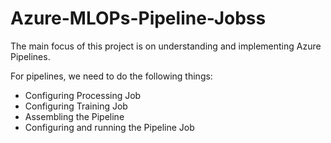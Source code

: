 # Azure-MLOPs-Pipeline-Jobss
The main focus of this project is on understanding and implementing Azure Pipelines.

For pipelines, we need to do the following things:

-  Configuring Processing Job
-  Configuring Training Job
-  Assembling the Pipeline
-  Configuring and running the Pipeline Job
